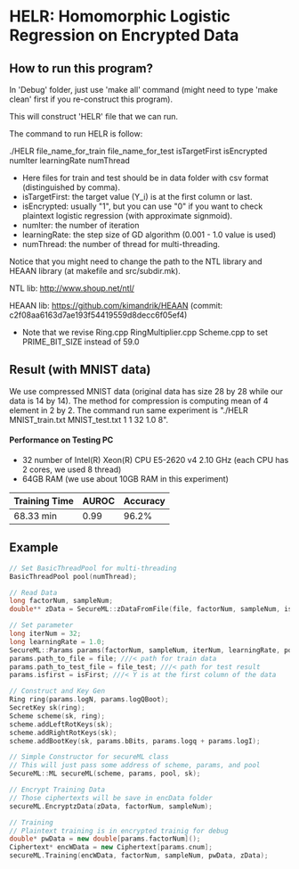 # HELR: Homomorphic Logistic Regression on Encrypted Data

## How to run this program?

In 'Debug' folder, just use 'make all' command (might need to type 'make clean' first if you re-construct this program).

This will construct 'HELR' file that we can run.

The command to run HELR is follow:

  ./HELR file_name_for_train file_name_for_test isTargetFirst isEncrypted numIter learningRate numThread

- Here files for train and test should be in data folder with csv format (distinguished by comma).
- isTargetFirst: the target value (Y_i) is at the first column or last.
- isEncrypted: usually "1", but you can use "0" if you want to check plaintext logistic regression (with approximate signmoid).
- numIter: the number of iteration
- learningRate: the step size of GD algorithm (0.001 - 1.0 value is used)
- numThread: the number of thread for multi-threading.

Notice that you might need to change the path to the NTL library and HEAAN library (at makefile and src/subdir.mk).

NTL lib: http://www.shoup.net/ntl/

HEAAN lib: https://github.com/kimandrik/HEAAN (commit: c2f08aa6163d7ae193f54419559d8decc6f05ef4)
* Note that we revise Ring.cpp RingMultiplier.cpp Scheme.cpp to set PRIME_BIT_SIZE instead of 59.0

## Result (with MNIST data)

We use compressed MNIST data (original data has size 28 by 28 while our data is 14 by 14). The method for compression is computing mean of 4 element in 2 by 2. The command run same experiment is "./HELR MNIST_train.txt MNIST_test.txt 1 1 32 1.0 8".

#### Performance on Testing PC
- 32 number of Intel(R) Xeon(R) CPU E5-2620 v4 2.10 GHz (each CPU has 2 cores, we used 8 thread)
- 64GB RAM (we use about 10GB RAM in this experiment)

| Training Time  | AUROC | Accuracy |
| -------------- | ------------- | -----|
|    68.33 min   | 0.99 | 96.2% |

## Example

```c++
// Set BasicThreadPool for multi-threading
BasicThreadPool pool(numThread);

// Read Data
long factorNum, sampleNum;
double** zData = SecureML::zDataFromFile(file, factorNum, sampleNum, isFirst);

// Set parameter
long iterNum = 32;
long learningRate = 1.0;
SecureML::Params params(factorNum, sampleNum, iterNum, learningRate, pool.NumThreads());
params.path_to_file = file; ///< path for train data
params.path_to_test_file = file_test; ///< path for test result
params.isfirst = isFirst; ///< Y is at the first column of the data

// Construct and Key Gen
Ring ring(params.logN, params.logQBoot);
SecretKey sk(ring);
Scheme scheme(sk, ring);
scheme.addLeftRotKeys(sk);
scheme.addRightRotKeys(sk);
scheme.addBootKey(sk, params.bBits, params.logq + params.logI);

// Simple Constructor for secureML class
// This will just pass some address of scheme, params, and pool
SecureML::ML secureML(scheme, params, pool, sk);

// Encrypt Training Data 
// Those ciphertexts will be save in encData folder
secureML.EncryptzData(zData, factorNum, sampleNum);

// Training
// Plaintext training is in encrypted trainig for debug
double* pwData = new double[params.factorNum]();
Ciphertext* encWData = new Ciphertext[params.cnum];
secureML.Training(encWData, factorNum, sampleNum, pwData, zData);
```
